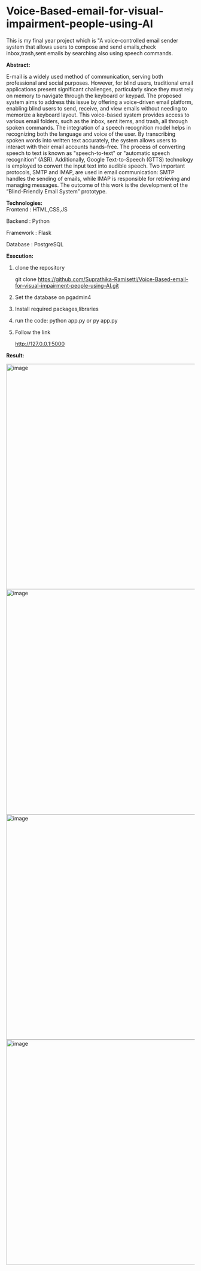 # Voice-Based-email-for-visual-impairment-people-using-AI
This is my final year project which is "A voice-controlled email sender system that allows users to compose and send emails,check inbox,trash,sent emails by searching also using speech commands.

**Abstract:**

E-mail is a widely used method of communication, serving both professional and social purposes. However, 
for blind users, traditional email applications present significant challenges, particularly since they must rely on memory 
to navigate through the keyboard or keypad. The proposed system aims to address this issue by offering a voice-driven 
email platform, enabling blind users to send, receive, and view emails without needing to memorize a keyboard layout. 
This voice-based system provides access to various email folders, such as the inbox, sent items, and trash, all through 
spoken commands. The integration of a speech recognition model helps in recognizing both the language and voice of 
the user. By transcribing spoken words into written text accurately, the system allows users to interact with their email 
accounts hands-free. The process of converting speech to text is known as "speech-to-text" or "automatic speech 
recognition" (ASR). Additionally, Google Text-to-Speech (GTTS) technology is employed to convert the input text into 
audible speech. Two important protocols, SMTP and IMAP, are used in email communication: SMTP handles the sending 
of emails, while IMAP is responsible for retrieving and managing messages. The outcome of this work is the development 
of the “Blind-Friendly Email System” prototype.

**Technologies:**                                                                                                                                                   
Frontend : HTML,CSS,JS

Backend : Python

Framework : Flask

Database : PostgreSQL

**Execution:**
1. clone the repository
   
    git clone https://github.com/Suprathika-Ramisetti/Voice-Based-email-for-visual-impairment-people-using-AI.git
3. Set the database on pgadmin4
4. Install required packages,libraries
5. run the code: 
     python app.py or py app.py
6. Follow the link
 
   http://127.0.0.1:5000

**Result:**

<img width="600" alt="image" src="https://github.com/user-attachments/assets/89b66362-1d8e-474f-95d6-9f8a2c26a18c" />


<img width="600" alt="image" src="https://github.com/user-attachments/assets/bf847330-ada2-40d7-8bed-bcddc361ae86" />


<img width="600" alt="image" src="https://github.com/user-attachments/assets/cdbd5dea-2dc8-434f-9d8a-1447e0f9d532" />


<img width="600" alt="image" src="https://github.com/user-attachments/assets/9b36ed7d-b0f2-4655-8093-0e4a068f5b9b" />


